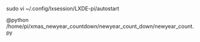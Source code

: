 sudo vi ~/.config/lxsession/LXDE-pi/autostart

@python /home/pi/xmas_newyear_countdown/newyear_count_down/newyear_count.py
